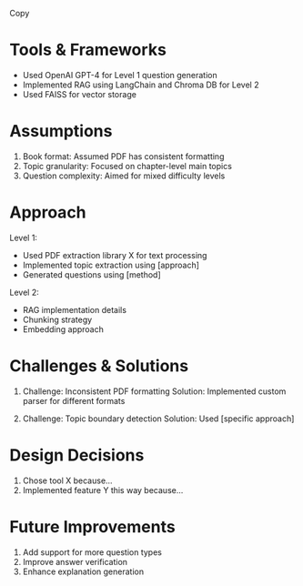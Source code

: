 Copy
# Tools & Frameworks
- Used OpenAI GPT-4 for Level 1 question generation
- Implemented RAG using LangChain and Chroma DB for Level 2
- Used FAISS for vector storage

# Assumptions
1. Book format: Assumed PDF has consistent formatting
2. Topic granularity: Focused on chapter-level main topics
3. Question complexity: Aimed for mixed difficulty levels

# Approach
Level 1:
- Used PDF extraction library X for text processing
- Implemented topic extraction using [approach]
- Generated questions using [method]

Level 2:
- RAG implementation details
- Chunking strategy
- Embedding approach

# Challenges & Solutions
1. Challenge: Inconsistent PDF formatting
   Solution: Implemented custom parser for different formats

2. Challenge: Topic boundary detection
   Solution: Used [specific approach]

# Design Decisions
1. Chose tool X because...
2. Implemented feature Y this way because...

# Future Improvements
1. Add support for more question types
2. Improve answer verification
3. Enhance explanation generation
